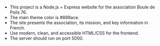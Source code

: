 <!-- Use this file to provide workspace-specific custom instructions to Copilot. For more details, visit https://code.visualstudio.com/docs/copilot/copilot-customization#_use-a-githubcopilotinstructionsmd-file -->

- This project is a Node.js + Express website for the association Boule de Poils 76.
- The main theme color is #898ace.
- The site presents the association, its mission, and key information in French.
- Use modern, clean, and accessible HTML/CSS for the frontend.
- The server should run on port 5000.
